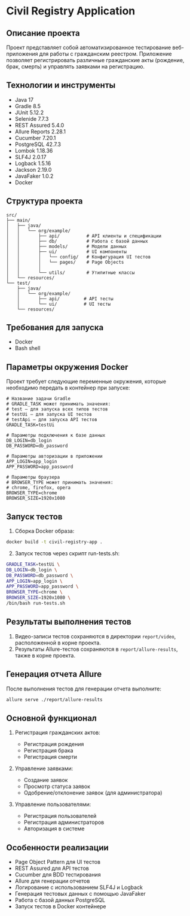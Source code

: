 # Civil Registry Application

## Описание проекта
Проект представляет собой автоматизированное тестирование веб-приложения для работы с гражданским реестром. Приложение позволяет регистрировать различные гражданские акты (рождение, брак, смерть) и управлять заявками на регистрацию.

## Технологии и инструменты
- Java 17
- Gradle 8.5
- JUnit 5.12.2
- Selenide 7.7.3
- REST Assured 5.4.0
- Allure Reports 2.28.1
- Cucumber 7.20.1
- PostgreSQL 42.7.3
- Lombok 1.18.36
- SLF4J 2.0.17
- Logback 1.5.16
- Jackson 2.19.0
- JavaFaker 1.0.2
- Docker

## Структура проекта
```
src/
├── main/
│   ├── java/
│   │   └── org/example/
│   │       ├── api/          # API клиенты и спецификации
│   │       ├── db/           # Работа с базой данных
│   │       ├── models/       # Модели данных
│   │       ├── ui/           # UI компоненты
│   │       │   └── config/   # Конфигурация UI тестов
│   │       │   └── pages/    # Page Objects
│   │       │            
│   │       └── utils/        # Утилитные классы
│   └── resources/
└── test/
    ├── java/
    │   └── org/example/
    │       ├── api/         # API тесты
    │       └── ui/          # UI тесты
    └── resources/
```

## Требования для запуска
- Docker
- Bash shell

## Параметры окружения Docker

Проект требует следующие переменные окружения, которые необходимо передать в контейнер при запуске:

```
# Название задачи Gradle
# GRADLE_TASK может принимать значения:
# test – для запуска всех типов тестов
# testUi – для запуска UI тестов
# testApi – для запуска API тестов
GRADLE_TASK=testUi

# Параметры подключения к базе данных
DB_LOGIN=db_login
DB_PASSWORD=db_password

# Параметры авторизации в приложении
APP_LOGIN=app_login
APP_PASSWORD=app_password

# Параметры браузера
# BROWSER_TYPE может принимать значения:
# chrome, firefox, opera
BROWSER_TYPE=chrome
BROWSER_SIZE=1920x1080
```

## Запуск тестов
1. Сборка Docker образа:
```bash
docker build -t civil-registry-app .
```

2. Запуск тестов через скрипт run-tests.sh:
```bash
GRADLE_TASK=testUi \
DB_LOGIN=db_login \
DB_PASSWORD=db_password \
APP_LOGIN=app_login \
APP_PASSWORD=app_password \
BROWSER_TYPE=chrome \
BROWSER_SIZE=1920x1080 \
/bin/bash run-tests.sh
```

## Результаты выполнения тестов
1. Видео-записи тестов сохраняются в директории
`report/video`, расположенной в корне проекта.
2. Результаты Allure-тестов сохраняются в
`report/allure-results`, также в корне проекта.

## Генерация отчета Allure
После выполнения тестов для генерации отчета выполните:
```bash
allure serve ./report/allure-results
```

## Основной функционал
1. Регистрация гражданских актов:
   - Регистрация рождения
   - Регистрация брака
   - Регистрация смерти

2. Управление заявками:
   - Создание заявок
   - Просмотр статуса заявок
   - Одобрение/отклонение заявок (для администратора)

3. Управление пользователями:
   - Регистрация пользователей
   - Регистрация администраторов
   - Авторизация в системе

## Особенности реализации
- Page Object Pattern для UI тестов
- REST Assured для API тестов
- Cucumber для BDD тестирования
- Allure для генерации отчетов
- Логирование с использованием SLF4J и Logback
- Генерация тестовых данных с помощью JavaFaker
- Работа с базой данных PostgreSQL
- Запуск тестов в Docker контейнере
